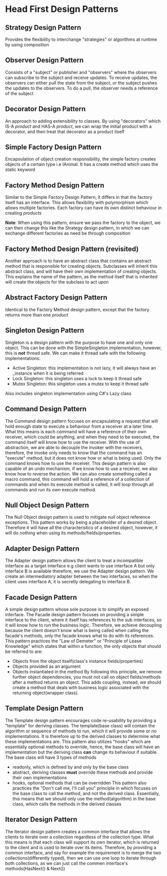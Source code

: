 # Head First Design Patterns

## Strategy Design Pattern
Provides the flexibility to interchange "strategies" or algorithms at runtime by using composition

## Observer Design Pattern
Consists of a "subject" or publisher and "observers" where the observers can subscribe to the subject and receive updates. To receive updates, the observers can either pull the state from the subject, or the subject pushes the updates to the observers. To do a pull, the observer needs a reference of the subject

## Decorator Design Pattern
An approach to adding extensibility to classes. By using "decorators" which IS-A _product_ and HAS-A _product_, we can wrap the initial product with a decorator, and then treat that decorator as a product itself

## Simple Factory Design Pattern
Encapsulation of object creation responsibility, the simple factory creates objects of a certain type i.e IAnimal. It has a create method which uses the static keyword

## Factory Method Design Pattern
Similar to the Simple Factory Design Pattern, it differs in that the factory itself has an interface. This allows flexibility with polymorphism which allows multiple factories. Each factory can have its own distinct behaviour in creating _products_

**Note**: When using this pattern, ensure we pass the factory to the object, we can then change this like the Strategy design pattern, in which we can exchange different factories as need be through composition

## Factory Method Design Pattern (revisited)
Another approach is to have an abstract class that contains an abstract method that is responsible for creating objects. Subclasses will inherit this abstract class, and will have their own implementation of creating objects. This explains the name of the pattern, as the method itself that is inherited will create the objects for the subclass to act upon

## Abstract Factory Design Pattern
Identical to the Factory Method design pattern, except that the factory returns more than one _product_

## Singleton Design Pattern
Singleton is a design pattern with the purpose to have one and only one object. This can be done with the SimpleSingleton implementation, however, this is **not** thread safe. We can make it thread safe with the following implementations:
- Active Singleton: this implementation is not lazy, it will always have an _instance when it is being referred
- Lock Singleton: this singleton uses a lock to keep it thread safe
- Mutex Singleton: this singleton uses a mutex to keep it thread safe

Also includes singleton implementation using C#'s Lazy<T> class

## Command Design Pattern
The Command design pattern focuses on encapsulating a request that will hold enough state to execute a behaviour from a receiver at a later time. What this means is each command will have a reference of their own receiver, which could be anything, and when they need to be executed, the command itself will know how to use the receiver. With the use of abstraction, we are able to decouple the invoker with the receivers, therefore, the invoke only needs to know that the command has an "execute" method, but it does not know how or what is being used. Only the command knows how to use the receiver. This design pattern is also capable of an undo mechanism, if we know how to use a receiver, we also know how to reverse the action. We can also create something called a macro command, this command will hold a reference of a collection of commands and when its execute method is called, it will loop through all commands and run its own execute method.

## Null Object Design Pattern
The Null Object design pattern is used to mitigate null object reference exceptions. This pattern works by being a placeholder of a desired object. Therefore it will have all the characteristics of a desired object, however, it will do nothing when using its methods/fields/properties.

## Adapter Design Pattern
The Adapter design pattern allows the client to treat a incompatible interface as a target interface e.g client wants to use interface A but only interface B is available therefore, we use the Adapter design pattern. We create an intermediatory adapter between the two interfaces, so when the client uses interface A, it is secretly delegating to interface B.

## Facade Design Pattern
A simple design pattern whose sole purpose is to simplify an exposed interface. The Facade design pattern focuses on providing a simple interface to the client, where it itself has references to the sub interfaces, so it will know how to run the business logic. Therefore, we achieve decoupling because the client doesn't know what is being called when calling the facade's methods, only the facade knows what to do with its references. This pattern practices the "Law of Demeter" or "Principle of Lease Knowledge" which states that within a function, the only objects that should be referred to are:
- Objects from the object itself(class's instance fields/properties)
- Objects provided as an argument
- Objects instantiated in the method
By following this principle, we remove further object dependencies, you must not call on object fields/methods after a method returns an object. This adds coupling, instead, we should create a method that deals with business logic associated with the returning object(wrapper class).  

## Template Design Pattern
The Template design pattern encourages code re-usability by providing a "template" for deriving classes. The template(base class) will contain the algorithm or sequence of methods to run, which it will provide some or no implementations. It is therefore up to the derived classes to determine what these implementations are. This pattern also utilizes "hooks" which are essentially optional methods to override, hence, the base class will have an implementation but the deriving class **can** change its behaviour if suitable. The base class will have 3 types of methods
- readonly, which is defined by and only by the base class
- abstract, deriving classes **must** override these methods and provide their own implementations
- hooks, optional methods that can be overridden
This pattern also practices the "Don't call me, I'll call you" principle in which focuses on the base class to call the method, and not the derived class. Essentially, this means that we should only use the method(algorithm) in the base class, which calls the methods in the derived classes

## Iterator Design Pattern
The Iterator design pattern creates a common interface that allows the clients to iterate over a collection regardless of the collection type. What this means is that each class will support its own iterator, which is returned to the client and is used to iterate over its items. Therefore, by providing a common interface, and say for example the requirement is to merge the two collections(differently typed), then we can use one loop to iterate through both collections, as we can just call the commen interface's methods(HasNext() & Next())